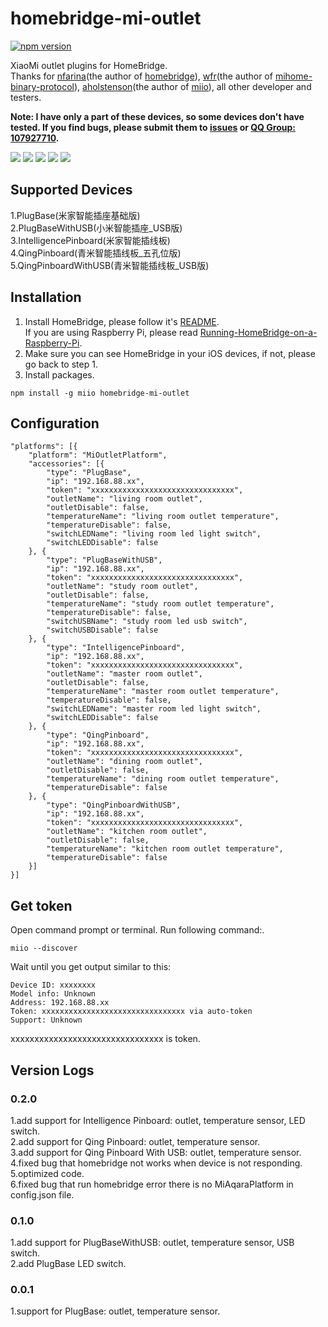 # homebridge-mi-outlet
[![npm version](https://badge.fury.io/js/homebridge-mi-outlet.svg)](https://badge.fury.io/js/homebridge-mi-outlet)

XiaoMi outlet plugins for HomeBridge.   
Thanks for [nfarina](https://github.com/nfarina)(the author of [homebridge](https://github.com/nfarina/homebridge)), [wfr](https://github.com/wfr)(the author of [mihome-binary-protocol](https://github.com/OpenMiHome/mihome-binary-protocol)), [aholstenson](https://github.com/aholstenson)(the author of [miio](https://github.com/aholstenson/miio)), all other developer and testers.   

**Note: I have only a part of these devices, so some devices don't have tested. If you find bugs, please submit them to [issues](https://github.com/YinHangCode/homebridge-mi-outlet/issues) or [QQ Group: 107927710](//shang.qq.com/wpa/qunwpa?idkey=8b9566598f40dd68412065ada24184ef72c6bddaa11525ca26c4e1536a8f2a3d).**   

![](https://raw.githubusercontent.com/YinHangCode/homebridge-mi-outlet/master/images/PlugBase.jpg)
![](https://raw.githubusercontent.com/YinHangCode/homebridge-mi-outlet/master/images/PlugBaseWithUSB.jpg)
![](https://raw.githubusercontent.com/YinHangCode/homebridge-mi-outlet/master/images/IntelligencePinboard.jpg)
![](https://raw.githubusercontent.com/YinHangCode/homebridge-mi-outlet/master/images/QingPinboard.jpg)
![](https://raw.githubusercontent.com/YinHangCode/homebridge-mi-outlet/master/images/QingPinboardWithUSB.jpg)

## Supported Devices
1.PlugBase(米家智能插座基础版)   
2.PlugBaseWithUSB(小米智能插座_USB版)   
3.IntelligencePinboard(米家智能插线板)   
4.QingPinboard(青米智能插线板_五孔位版)   
5.QingPinboardWithUSB(青米智能插线板_USB版)   
## Installation
1. Install HomeBridge, please follow it's [README](https://github.com/nfarina/homebridge/blob/master/README.md).   
If you are using Raspberry Pi, please read [Running-HomeBridge-on-a-Raspberry-Pi](https://github.com/nfarina/homebridge/wiki/Running-HomeBridge-on-a-Raspberry-Pi).   
2. Make sure you can see HomeBridge in your iOS devices, if not, please go back to step 1.   
3. Install packages.   
```
npm install -g miio homebridge-mi-outlet
```
## Configuration
```
"platforms": [{
    "platform": "MiOutletPlatform",
    "accessories": [{
        "type": "PlugBase",
        "ip": "192.168.88.xx",
        "token": "xxxxxxxxxxxxxxxxxxxxxxxxxxxxxxxx",
        "outletName": "living room outlet",
        "outletDisable": false,
        "temperatureName": "living room outlet temperature",
        "temperatureDisable": false,
        "switchLEDName": "living room led light switch",
        "switchLEDDisable": false
    }, {
        "type": "PlugBaseWithUSB",
        "ip": "192.168.88.xx",
        "token": "xxxxxxxxxxxxxxxxxxxxxxxxxxxxxxxx",
        "outletName": "study room outlet",
        "outletDisable": false,
        "temperatureName": "study room outlet temperature",
        "temperatureDisable": false,
        "switchUSBName": "study room led usb switch",
        "switchUSBDisable": false
    }, {
        "type": "IntelligencePinboard",
        "ip": "192.168.88.xx",
        "token": "xxxxxxxxxxxxxxxxxxxxxxxxxxxxxxxx",
        "outletName": "master room outlet",
        "outletDisable": false,
        "temperatureName": "master room outlet temperature",
        "temperatureDisable": false,
        "switchLEDName": "master room led light switch",
        "switchLEDDisable": false
    }, {
        "type": "QingPinboard",
        "ip": "192.168.88.xx",
        "token": "xxxxxxxxxxxxxxxxxxxxxxxxxxxxxxxx",
        "outletName": "dining room outlet",
        "outletDisable": false,
        "temperatureName": "dining room outlet temperature",
        "temperatureDisable": false
    }, {
        "type": "QingPinboardWithUSB",
        "ip": "192.168.88.xx",
        "token": "xxxxxxxxxxxxxxxxxxxxxxxxxxxxxxxx",
        "outletName": "kitchen room outlet",
        "outletDisable": false,
        "temperatureName": "kitchen room outlet temperature",
        "temperatureDisable": false
    }]
}]
```
## Get token
Open command prompt or terminal. Run following command:.
```
miio --discover
```
Wait until you get output similar to this:
```
Device ID: xxxxxxxx   
Model info: Unknown   
Address: 192.168.88.xx   
Token: xxxxxxxxxxxxxxxxxxxxxxxxxxxxxxxx via auto-token   
Support: Unknown   
```
xxxxxxxxxxxxxxxxxxxxxxxxxxxxxxxx is token.
## Version Logs
### 0.2.0
1.add support for Intelligence Pinboard: outlet, temperature sensor, LED switch.   
2.add support for Qing Pinboard: outlet, temperature sensor.   
3.add support for Qing Pinboard With USB: outlet, temperature sensor.   
4.fixed bug that homebridge not works when device is not responding.   
5.optimized code.   
6.fixed bug that run homebridge error there is no MiAqaraPlatform in config.json file.   
### 0.1.0
1.add support for PlugBaseWithUSB: outlet, temperature sensor, USB switch.   
2.add PlugBase LED switch.    
### 0.0.1
1.support for PlugBase: outlet, temperature sensor.   
